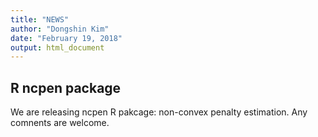 ```yaml
---
title: "NEWS"
author: "Dongshin Kim"
date: "February 19, 2018"
output: html_document
---
```


## R ncpen package

We are releasing ncpen R pakcage: non-convex penalty estimation. Any comnents are welcome.
